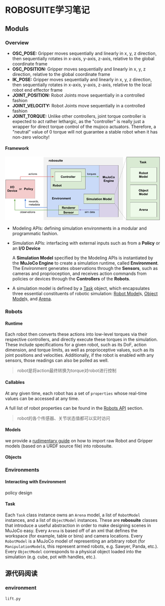 # ROBOSUITE学习笔记

## Moduls

### Overview

* **OSC_POSE:** Gripper moves sequentially and linearly in x, y, z direction, then sequentially rotates in x-axis, y-axis,
            z-axis, relative to the global coordinate frame
* **OSC_POSITION:** Gripper moves sequentially and linearly in x, y, z direction, relative to the global coordinate frame
* **IK_POSE:** Gripper moves sequentially and linearly in x, y, z direction, then sequentially rotates in x-axis, y-axis,
            z-axis, relative to the local robot end effector frame
* **JOINT_POSITION:** Robot Joints move sequentially in a controlled fashion
* **JOINT_VELOCITY:** Robot Joints move sequentially in a controlled fashion
* **JOINT_TORQUE:** Unlike other controllers, joint torque controller is expected to act rather lethargic, as the
            "controller" is really just a wrapper for direct torque control of the mujoco actuators. Therefore, a
            "neutral" value of 0 torque will not guarantee a stable robot when it has non-zero velocity!

#### Framework

![module_overview_diagram](image/module_overview.png)

- Modeling APIs: defining simulation environments in a modular and programmatic fashion.

- Simulation APIs:  interfacing with external inputs such as from a **Policy** or an **I/O Device**

  A **Simulation Model** specified by the Modeling APIs is instantiated by the **MuJoCo Engine** to create a simulation runtime, called **Environment**. The Environment generates observations through the **Sensors**, such as cameras and proprioception, and receives action commands from policies or devices through the **Controllers** of the **Robots**. 

- A simulation model is defined by a [Task](https://robosuite.ai/docs/modeling/task.html) object, which encapsulates three essential constituents of robotic simulation: [Robot Model](https://robosuite.ai/docs/modeling/robot_model.html)s, [Object Model](https://robosuite.ai/docs/modeling/object_model.html)s, and [Arena](https://robosuite.ai/docs/modeling/arena.html). 

### Robots

#### Runtime

Each robot then converts these actions into low-level torques via their respective controllers, and directly execute these torques in the simulation. These include specifications for a given robot, such as its DoF, action dimension, and torque limits, as well as proprioceptive values, such as its joint positions and velocities. Additionally, if the robot is enabled with any sensors, those readings can also be polled as well.

> robot是将action最终转换为torque对robot进行控制

#### Callables

At any given time, each robot has a set of `properties` whose real-time values can be accessed at any time.

A full list of robot properties can be found in the [Robots API](https://robosuite.ai/docs/simulation/robot.html) section.

> robot的各个传感器、关节状态值都可以实时访问

#### Models

we provide a [rudimentary guide](https://docs.google.com/document/d/1bSUKkpjmbKqWyV5Oc7_4VL4FGKAQZx8aWm_nvlmTVmE/edit?usp=sharing) on how to import raw Robot and Gripper models (based on a URDF source file) into robosuite.

#### Objects



### Environments

#### Interacting with Environment

policy design

#### Task

Each `Task` class instance owns an `Arena` model, a list of `RobotModel` instances, and a list of `ObjectModel` instances. These are **robosuite** classes that introduce a useful abstraction in order to make designing scenes in MuJoCo easy. Every `Arena` is based off of an xml that defines the workspace (for example, table or bins) and camera locations. Every `RobotModel` is a MuJoCo model of representing an arbitrary robot (for `ManipulationModel`s, this represent armed robots, e.g. Sawyer, Panda, etc.). Every `ObjectModel` corresponds to a physical object loaded into the simulation (e.g. cube, pot with handles, etc.).

## 源代码阅读

### environment

`lift.py`


